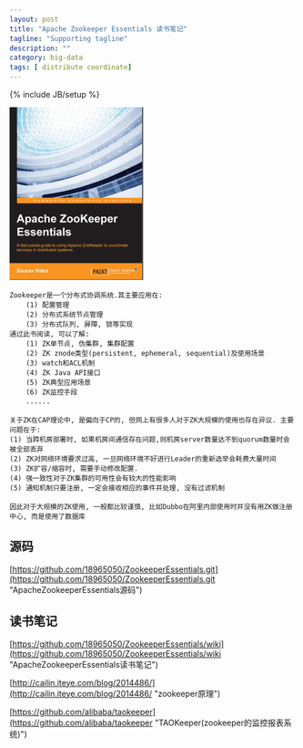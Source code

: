 ```yaml
---
layout: post
title: "Apache Zookeeper Essentials 读书笔记"
tagline: "Supporting tagline"
description: ""
category: big-data
tags: [ distribute coordinate]
---
```

{% include JB/setup %}

![Apache-Zookeeper-Essentials](/assets/attachment/img/apache-zookeeper-essentials.png)

    Zookeeper是一个分布式协调系统.其主要应用在:
        (1) 配置管理
        (2) 分布式系统节点管理
        (3) 分布式队列, 屏障, 锁等实现
    通过此书阅读, 可以了解:
        (1) ZK单节点, 伪集群, 集群配置
        (2) ZK znode类型(persistent, ephemeral, sequential)及使用场景
        (3) watch和ACL机制
        (4) ZK Java API接口
        (5) ZK典型应用场景
        (6) ZK监控手段
        ......

    关于ZK在CAP理论中, 是偏向于CP的, 但网上有很多人对于ZK大规模的使用也存在异议. 主要问题在于:
    (1) 当跨机房部署时, 如果机房间通信存在问题,则机房server数量达不到quorum数量时会被全部丢弃
    (2) ZK对网络环境要求过高, 一旦网络环境不好进行Leader的重新选举会耗费大量时间
    (3) ZK扩容/缩容时, 需要手动修改配置.
    (4) 强一致性对于ZK集群的可用性会有较大的性能影响
    (5) 通知机制只要注册, 一定会接收相应的事件并处理, 没有过滤机制

    因此对于大规模的ZK使用, 一般都比较谨慎, 比如Dubbo在阿里内部使用时并没有用ZK做注册中心, 而是使用了数据库

## 源码
[https://github.com/18965050/ZookeeperEssentials.git](https://github.com/18965050/ZookeeperEssentials.git "ApacheZookeeperEssentials源码")

    
## 读书笔记
[https://github.com/18965050/ZookeeperEssentials/wiki](https://github.com/18965050/ZookeeperEssentials/wiki "ApacheZookeeperEssentials读书笔记")

[http://cailin.iteye.com/blog/2014486/](http://cailin.iteye.com/blog/2014486/ "zookeeper原理")

[https://github.com/alibaba/taokeeper](https://github.com/alibaba/taokeeper "TAOKeeper(zookeeper的监控报表系统)")



